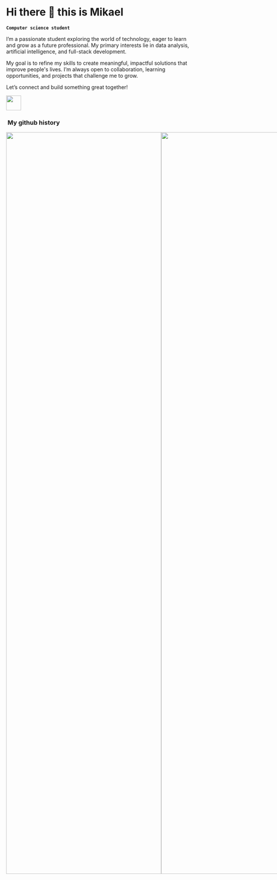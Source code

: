 # Hi there 👋 this is Mikael
**`Computer science student`**

I’m a passionate student exploring the world of technology, eager to learn and grow as a future professional. My primary interests lie in data analysis, artificial intelligence, and full-stack development.

My goal is to refine my skills to create meaningful, impactful solutions that improve people's lives. I’m always open to collaboration, learning opportunities, and projects that challenge me to grow.

Let’s connect and build something great together! 

<a href="https://www.linkedin.com/in/mikael-menezes/">
  <img height="40" src="https://encrypted-tbn0.gstatic.com/images?q=tbn:ANd9GcRokEYt0yyh6uNDKL8uksVLlhZ35laKNQgZ9g&s"/>
</a>



<h3>  &nbsp;My github history </h3>
<div style="display: flex; flex-direction: row;">
 <img class="img"  height= "2000" width="419" src="https://github-readme-stats.vercel.app/api?username=MikaelMenez&theme=dracula&show_icons=true&hide_border=false"/>
 <img class="img" height= "2000" width="419" src="https://github-readme-stats.vercel.app/api/top-langs/?username=SEU-USUARIO&layout=compact&theme=dracula&hide=html,css&exclude_repo=repo-teste"/>

 

<!--
**MikaelMenez/MikaelMenez** is a ✨ _special_ ✨ repository because its `README.md` (this file) appears on your GitHub profile.

Here are some ideas to get you started:

- 🔭 I’m currently working on ...
- 🌱 I’m currently learning ...
- 👯 I’m looking to collaborate on ...
- 🤔 I’m looking for help with ...
- 💬 Ask me about ...
- 📫 How to reach me: ...
- 😄 Pronouns: ...
- ⚡ Fun fact: ...
-->
